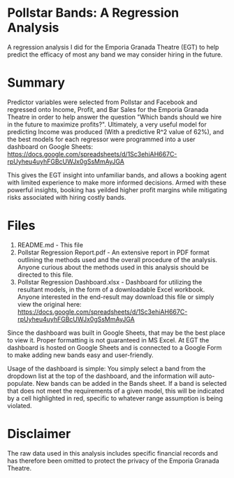 # Pollstar Bands: A Regression Analysis
A regression analysis I did for the Emporia Granada Theatre (EGT) to help predict the efficacy of most any band we may consider hiring in the future.

# Summary

Predictor variables were selected from Pollstar and Facebook and regressed onto Income, Profit, and Bar Sales for the Emporia Granada Theatre in order to help answer the question "Which bands should we hire in the future to maximize profits?".  Ultimately, a very useful model for predicting Income was produced (With a predictive R^2 value of 62%), and the best models for each regressor were programmed into a user dashboard on Google Sheets:
https://docs.google.com/spreadsheets/d/1Sc3ehiAH667C-rpUyheu4uyhFGBcUWJx0gSsMmAyJGA

This gives the EGT insight into unfamiliar bands, and allows a booking agent with limited experience to make more informed decisions. Armed with these powerful insights, booking has yeilded higher profit margins while mitigating risks associated with hiring costly bands.

# Files
1. README.md - This file
2. Pollstar Regression Report.pdf - An extensive report in PDF format outlining the methods used and the overall procedure of the analysis.  Anyone curious about the methods used in this analysis should be directed to this file.
3. Pollstar Regression Dashboard.xlsx - Dashboard for utilizing the resultant models, in the form of a downloadable Excel workbook. Anyone interested in the end-result may download this file or simply view the original here:
https://docs.google.com/spreadsheets/d/1Sc3ehiAH667C-rpUyheu4uyhFGBcUWJx0gSsMmAyJGA

Since the dashboard was built in Google Sheets, that may be the best place to view it.  Proper formatting is not guaranteed in MS Excel. At EGT the dashboard is hosted on Google Sheets and is connected to a Google Form to make adding new bands easy and user-friendly.

Usage of the dashboard is simple: You simply select a band from the dropdown list at the top of the dashboard, and the information will auto-populate.  New bands can be added in the Bands sheet.  If a band is selected that does not meet the requirements of a given model, this will be indicated by a cell highlighted in red, specific to whatever range assumption is being violated.

# Disclaimer
The raw data used in this analysis includes specific financial records and has therefore been omitted to protect the privacy of the Emporia Granada Theatre.


